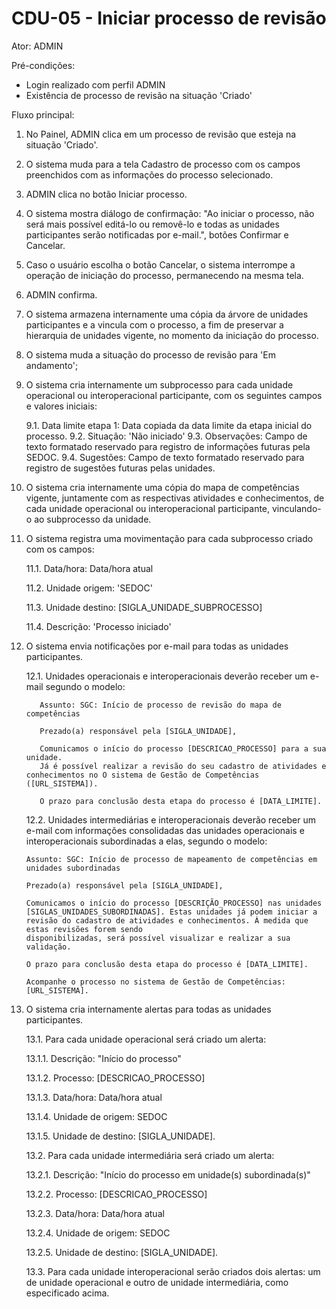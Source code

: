 # CDU-05 - Iniciar processo de revisão

Ator: ADMIN

Pré-condições:

- Login realizado com perfil ADMIN
- Existência de processo de revisão na situação 'Criado'

Fluxo principal:

1. No Painel, ADMIN clica em um processo de revisão que esteja na situação 'Criado'.
2. O sistema muda para a tela Cadastro de processo com os campos preenchidos com as informações do processo selecionado.
3. ADMIN clica no botão Iniciar processo.
4. O sistema mostra diálogo de confirmação: "Ao iniciar o processo, não será mais possível editá-lo ou removê-lo e todas
   as unidades participantes serão notificadas por e-mail.", botões Confirmar e Cancelar.
5. Caso o usuário escolha o botão Cancelar, o sistema interrompe a operação de iniciação do processo, permanecendo na
   mesma tela.
6. ADMIN confirma.
7. O sistema armazena internamente uma cópia da árvore de unidades participantes e a vincula com o processo, a fim de
   preservar a hierarquia de unidades vigente, no momento da iniciação do processo.
8. O sistema muda a situação do processo de revisão para 'Em andamento';
9. O sistema cria internamente um subprocesso para cada unidade operacional ou interoperacional participante, com os
   seguintes campos e valores iniciais:

   9.1. Data limite etapa 1: Data copiada da data limite da etapa inicial do processo.
   9.2. Situação: 'Não iniciado'
   9.3. Observações: Campo de texto formatado reservado para registro de informações futuras pela SEDOC.
   9.4. Sugestões: Campo de texto formatado reservado para registro de sugestões futuras pelas unidades.

10. O sistema cria internamente uma cópia do mapa de competências vigente, juntamente com as respectivas atividades e
    conhecimentos, de cada unidade operacional ou interoperacional participante, vinculando-o ao subprocesso da unidade.
11. O sistema registra uma movimentação para cada subprocesso criado com os campos:

    11.1. Data/hora: Data/hora atual

    11.2. Unidade origem: 'SEDOC'

    11.3. Unidade destino: [SIGLA_UNIDADE_SUBPROCESSO]

    11.4. Descrição: 'Processo iniciado'

12. O sistema envia notificações por e-mail para todas as unidades participantes.

    12.1. Unidades operacionais e interoperacionais deverão receber um e-mail segundo o modelo:

     ```text
        Assunto: SGC: Início de processo de revisão do mapa de competências

        Prezado(a) responsável pela [SIGLA_UNIDADE],

        Comunicamos o início do processo [DESCRICAO_PROCESSO] para a sua unidade.
        Já é possível realizar a revisão do seu cadastro de atividades e conhecimentos no O sistema de Gestão de Competências ([URL_SISTEMA]).

        O prazo para conclusão desta etapa do processo é [DATA_LIMITE].
     ```

    12.2. Unidades intermediárias e interoperacionais deverão receber um e-mail com informações consolidadas das
    unidades operacionais e interoperacionais subordinadas a elas, segundo o modelo:
    ```
    Assunto: SGC: Início de processo de mapeamento de competências em unidades subordinadas

    Prezado(a) responsável pela [SIGLA_UNIDADE],

    Comunicamos o início do processo [DESCRIÇÃO_PROCESSO] nas unidades [SIGLAS_UNIDADES_SUBORDINADAS]. Estas unidades já podem iniciar a revisão do cadastro de atividades e conhecimentos. À medida que estas revisões forem sendo
    disponibilizadas, será possível visualizar e realizar a sua validação.

    O prazo para conclusão desta etapa do processo é [DATA_LIMITE].

    Acompanhe o processo no sistema de Gestão de Competências: [URL_SISTEMA].
    ```

13. O sistema cria internamente alertas para todas as unidades participantes.

    13.1. Para cada unidade operacional será criado um alerta:

    13.1.1. Descrição: "Início do processo"

    13.1.2. Processo: [DESCRICAO_PROCESSO]

    13.1.3. Data/hora: Data/hora atual

    13.1.4. Unidade de origem: SEDOC

    13.1.5. Unidade de destino: [SIGLA_UNIDADE].

    13.2. Para cada unidade intermediária será criado um alerta:

    13.2.1. Descrição: "Início do processo em unidade(s) subordinada(s)"

    13.2.2. Processo: [DESCRICAO_PROCESSO]

    13.2.3. Data/hora: Data/hora atual

    13.2.4. Unidade de origem: SEDOC

    13.2.5. Unidade de destino: [SIGLA_UNIDADE].

    13.3. Para cada unidade interoperacional serão criados dois alertas: um de unidade operacional e outro de unidade
    intermediária, como especificado acima.